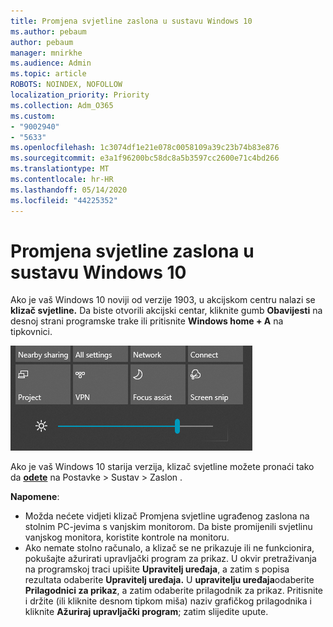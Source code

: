 ```yaml
---
title: Promjena svjetline zaslona u sustavu Windows 10
ms.author: pebaum
author: pebaum
manager: mnirkhe
ms.audience: Admin
ms.topic: article
ROBOTS: NOINDEX, NOFOLLOW
localization_priority: Priority
ms.collection: Adm_O365
ms.custom:
- "9002940"
- "5633"
ms.openlocfilehash: 1c3074df1e21e078c0058109a39c23b74b83e876
ms.sourcegitcommit: e3a1f96200bc58dc8a5b3597cc2600e71c4bd266
ms.translationtype: MT
ms.contentlocale: hr-HR
ms.lasthandoff: 05/14/2020
ms.locfileid: "44225352"
---
```

# <a name="change-screen-brightness-in-windows-10"></a>Promjena svjetline zaslona u sustavu Windows 10

Ako je vaš Windows 10 noviji od verzije 1903, u akcijskom centru nalazi se **klizač svjetline.** Da biste otvorili akcijski centar, kliknite gumb **Obavijesti** na desnoj strani programske trake ili pritisnite **Windows home + A** na tipkovnici.

![Klizač svjetline](media/brightness-slider.png)

Ako je vaš Windows 10 starija verzija, klizač svjetline možete pronaći tako da **[odete](ms-settings:display?activationSource=GetHelp)** na Postavke > Sustav > Zaslon .

**Napomene**:

- Možda nećete vidjeti klizač Promjena svjetline ugrađenog zaslona na stolnim PC-jevima s vanjskim monitorom. Da biste promijenili svjetlinu vanjskog monitora, koristite kontrole na monitoru.
- Ako nemate stolno računalo, a klizač se ne prikazuje ili ne funkcionira, pokušajte ažurirati upravljački program za prikaz. U okvir pretraživanja na programskoj traci upišite **Upravitelj uređaja**, a zatim s popisa rezultata odaberite **Upravitelj uređaja.** U **upravitelju uređaja**odaberite **Prilagodnici za prikaz**, a zatim odaberite prilagodnik za prikaz. Pritisnite i držite (ili kliknite desnom tipkom miša) naziv grafičkog prilagodnika i kliknite **Ažuriraj upravljački program**; zatim slijedite upute.

